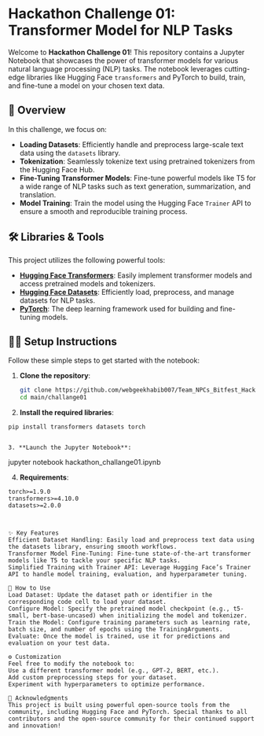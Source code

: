 # Hackathon Challenge 01: Transformer Model for NLP Tasks

Welcome to **Hackathon Challenge 01**! This repository contains a Jupyter Notebook that showcases the power of transformer models for various natural language processing (NLP) tasks. The notebook leverages cutting-edge libraries like Hugging Face `transformers` and PyTorch to build, train, and fine-tune a model on your chosen text data.

## 🚀 Overview

In this challenge, we focus on:
- **Loading Datasets**: Efficiently handle and preprocess large-scale text data using the `datasets` library.
- **Tokenization**: Seamlessly tokenize text using pretrained tokenizers from the Hugging Face Hub.
- **Fine-Tuning Transformer Models**: Fine-tune powerful models like T5 for a wide range of NLP tasks such as text generation, summarization, and translation.
- **Model Training**: Train the model using the Hugging Face `Trainer` API to ensure a smooth and reproducible training process.

## 🛠️ Libraries & Tools

This project utilizes the following powerful tools:

- **[Hugging Face Transformers](https://github.com/huggingface/transformers)**: Easily implement transformer models and access pretrained models and tokenizers.
- **[Hugging Face Datasets](https://github.com/huggingface/datasets)**: Efficiently load, preprocess, and manage datasets for NLP tasks.
- **[PyTorch](https://pytorch.org/)**: The deep learning framework used for building and fine-tuning models.

## 🧑‍💻 Setup Instructions

Follow these simple steps to get started with the notebook:

1. **Clone the repository**:
   ```bash
   git clone https://github.com/webgeekhabib007/Team_NPCs_Bitfest_Hackathon2025
   cd main/challange01

2. **Install the required libraries**:
```
pip install transformers datasets torch


3. **Launch the Jupyter Notebook**:
```
jupyter notebook hackathon_challange01.ipynb

4. **Requirements**:
```
torch>=1.9.0
transformers>=4.10.0
datasets>=2.0.0



✨ Key Features
Efficient Dataset Handling: Easily load and preprocess text data using the datasets library, ensuring smooth workflows.
Transformer Model Fine-Tuning: Fine-tune state-of-the-art transformer models like T5 to tackle your specific NLP tasks.
Simplified Training with Trainer API: Leverage Hugging Face’s Trainer API to handle model training, evaluation, and hyperparameter tuning.

🔧 How to Use
Load Dataset: Update the dataset path or identifier in the corresponding code cell to load your dataset.
Configure Model: Specify the pretrained model checkpoint (e.g., t5-small, bert-base-uncased) when initializing the model and tokenizer.
Train the Model: Configure training parameters such as learning rate, batch size, and number of epochs using the TrainingArguments.
Evaluate: Once the model is trained, use it for predictions and evaluation on your test data.

⚙️ Customization
Feel free to modify the notebook to:
Use a different transformer model (e.g., GPT-2, BERT, etc.).
Add custom preprocessing steps for your dataset.
Experiment with hyperparameters to optimize performance.

🎉 Acknowledgments
This project is built using powerful open-source tools from the community, including Hugging Face and PyTorch. Special thanks to all contributors and the open-source community for their continued support and innovation!
